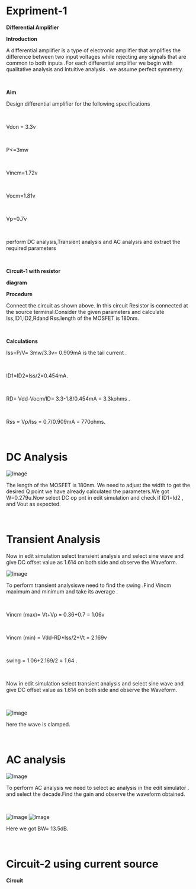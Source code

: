 # Expriment-1 <br>
**Differential Amplifier**

**Introduction**

<p> A differential amplifier is a type of electronic amplifier that amplifies the difference between two input voltages while rejecting any signals that are common to both inputs .For each differential amplifier we begin with qualitative analysis and Intuitive analysis . we assume perfect symmetry.</p><br>


**Aim**<br>
<p> Design differential amplifier for the following specifications </p><br>
<p>Vdon = 3.3v</p><br> <p>P<=3mw</p><br> <p>Vincm=1.72v</p><br> <p>Vocm=1.81v</p><br> <p>Vp=0.7v</p><br>
<p>perform DC analysis,Transient analysis and AC analysis and extract the required parameters</p><br>

**Circuit-1 with resistor**

**diagram**<br>



**Procedure**<br>
<p>Connect the circuit as shown above. In this circuit Resistor is connected at the source terminal.Consider the given parameters and calculate Iss,ID1,ID2,Rdand Rss.length of the MOSFET is 180nm.</p><br>

**Calculations**

<p>Iss=P/V= 3mw/3.3v= 0.909mA is the tail current .</p><br>
<p> ID1=ID2=Iss/2=0.454mA.</p><br>
<p> RD= Vdd-Vocm/ID= 3.3-1.8/0.454mA = 3.3kohms .</p><br>
<p> Rss = Vp/Iss = 0.7/0.909mA = 770ohms.</p><br>


# DC Analysis 

![Image](https://github.com/user-attachments/assets/e92e56c2-a737-4d3d-a48c-a9fb6b0bcbf4)

<p>The length of the MOSFET is 180nm. We need to adjust the width to get the desired Q point  we have already calculated the parameters.We got W=0.279u.Now select DC op pnt in edit simulation and check if ID1=Id2 , and Vout as expected. </p><br>

# Transient Analysis

<p> Now in edit simulation select transient analysis and select sine wave and give DC offset value as 1.614 on both side and observe the Waveform.</p>

![Image](https://github.com/user-attachments/assets/376c4983-486d-4cb5-bcdf-e59c2dd3d7ee)

<p> To perform transient analysiswe need to find the swing .Find Vincm maximum and minimum and take its average .</p><br>
<p> Vincm (max)= Vt+Vp = 0.36+0.7 = 1.06v</p><br>
<p> Vincm (min) = Vdd-RD*Iss/2+Vt = 2.169v</p><br>
<p> swing = 1.06+2.169/2 = 1.64 .</p><br>
<p> Now in edit simulation select transient analysis and select sine wave and give DC offset value as 1.614 on both side and observe the Waveform. </p><br>

![Image](https://github.com/user-attachments/assets/25327a71-ab3a-46cb-8369-b280a5c5ea69)

<p> here the wave is clamped. </p><br>

# AC analysis 

![Image](https://github.com/user-attachments/assets/95c644ef-4933-42e3-b48b-4aff4e1bd0b5)

<p> To perform AC analysis we need to select ac analysis in the edit simulator . and select the decade.Find the gain and observe the waveform obtained.</p><br>

![Image](https://github.com/user-attachments/assets/3c18195b-45b7-4535-93e0-93ec934f1a6f)
![Image](https://github.com/user-attachments/assets/36d17936-9595-46af-8097-68ce7cc9283f)

<p> Here we got BW= 13.5dB.</p><br>

# Circuit-2 using current source

**Circuit**






